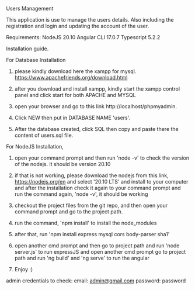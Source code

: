 Users Management

This application is use to manage the users details. Also including the registration and login and updating the account of the user.

Requirements:
NodeJS 20.10
Angular CLI 17.0.7
Typescript 5.2.2


Installation guide.

For Database Installation
1. please kindly download here the xampp for mysql. https://www.apachefriends.org/download.html

2. after you download and install xampp, kindly start the xampp control panel and click start for both APACHE and MYSQL

3. open your browser and go to this link http://localhost/phpmyadmin.

4. Click NEW then put in DATABASE NAME 'users'.

5. After the database created, click SQL then copy and paste there the content of users.sql file.

For NodeJS Installation,

1. open your command prompt and then run 'node -v' to check the version of the nodejs. it should be version 20.10

2. if that is not working, please download the nodejs from this link, https://nodejs.org/en and select '20.10 LTS' and install to your computer and after the installation check it again to your command prompt and run the command again, 'node -v', it should be working

3. checkout the project files from the git repo, and then open your command prompt and go to the project path.

4. run the command, 'npm install' to install the node_modules 
5. after that, run 'npm install express mysql cors body-parser sha1'
6. open another cmd prompt and then go to project path and run 'node server.js' to run expressJS and open another cmd prompt go to project path and run 'ng build' and 'ng serve' to run the angular

7. Enjoy :)

admin credentials to check:
email: admin@gmail.com
password: password
